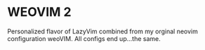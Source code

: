 # WEOVIM 2
Personalized flavor of LazyVim combined from my orginal neovim configuration weoVIM.
All configs end up...the same.

